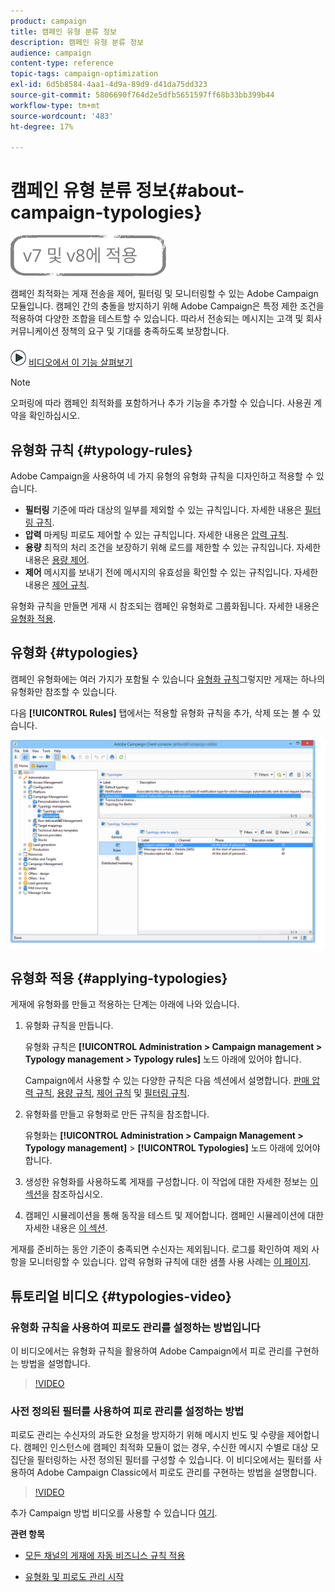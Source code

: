 ```yaml
---
product: campaign
title: 캠페인 유형 분류 정보
description: 캠페인 유형 분류 정보
audience: campaign
content-type: reference
topic-tags: campaign-optimization
exl-id: 6d5b8584-4aa1-4d9a-89d9-d41da75dd323
source-git-commit: 5806690f764d2e5dfb5651597ff68b33bb399b44
workflow-type: tm+mt
source-wordcount: '483'
ht-degree: 17%

---
```


# 캠페인 유형 분류 정보{#about-campaign-typologies}

![](../../assets/common.svg)

캠페인 최적화는 게재 전송을 제어, 필터링 및 모니터링할 수 있는 Adobe Campaign 모듈입니다. 캠페인 간의 충돌을 방지하기 위해 Adobe Campaign은 특정 제한 조건을 적용하여 다양한 조합을 테스트할 수 있습니다. 따라서 전송되는 메시지는 고객 및 회사 커뮤니케이션 정책의 요구 및 기대를 충족하도록 보장합니다.

![](assets/do-not-localize/how-to-video.png) [비디오에서 이 기능 살펴보기](#typologies-video)

>[!NOTE]
>
>오퍼링에 따라 캠페인 최적화를 포함하거나 추가 기능을 추가할 수 있습니다. 사용권 계약을 확인하십시오.

## 유형화 규칙 {#typology-rules}

Adobe Campaign을 사용하여 네 가지 유형의 유형화 규칙을 디자인하고 적용할 수 있습니다.

* **필터링** 기준에 따라 대상의 일부를 제외할 수 있는 규칙입니다. 자세한 내용은 [필터링 규칙](filtering-rules.md).
* **압력** 마케팅 피로도 제어할 수 있는 규칙입니다. 자세한 내용은 [압력 규칙](pressure-rules.md).
* **용량** 최적의 처리 조건을 보장하기 위해 로드를 제한할 수 있는 규칙입니다. 자세한 내용은 [용량 제어](consistency-rules.md#controlling-capacity).
* **제어** 메시지를 보내기 전에 메시지의 유효성을 확인할 수 있는 규칙입니다. 자세한 내용은 [제어 규칙](control-rules.md).

유형화 규칙을 만들면 게재 시 참조되는 캠페인 유형화로 그룹화됩니다. 자세한 내용은 [유형화 적용](#applying-typologies).

## 유형화 {#typologies}

캠페인 유형화에는 여러 가지가 포함될 수 있습니다 [유형화 규칙](#typology-rules)그렇지만 게재는 하나의 유형화만 참조할 수 있습니다.

다음 **[!UICONTROL Rules]** 탭에서는 적용할 유형화 규칙을 추가, 삭제 또는 볼 수 있습니다.

![](assets/campaign_opt_rules_tab.png)

## 유형화 적용 {#applying-typologies}

게재에 유형화를 만들고 적용하는 단계는 아래에 나와 있습니다.

1. 유형화 규칙을 만듭니다.

   유형화 규칙은 **[!UICONTROL Administration > Campaign management > Typology management > Typology rules]** 노드 아래에 있어야 합니다.

   Campaign에서 사용할 수 있는 다양한 규칙은 다음 섹션에서 설명합니다. [판매 압력 규칙](pressure-rules.md), [용량 규칙](consistency-rules.md#controlling-capacity), [제어 규칙](control-rules.md) 및 [필터링 규칙](filtering-rules.md).

1. 유형화를 만들고 유형화로 만든 규칙을 참조합니다.

   유형화는 **[!UICONTROL Administration > Campaign Management > Typology management]** > **[!UICONTROL Typologies]** 노드 아래에 있어야 합니다.

1. 생성한 유형화를 사용하도록 게재를 구성합니다. 이 작업에 대한 자세한 정보는 [이 섹션](applying-rules.md#applying-a-typology-to-a-delivery)을 참조하십시오.
1. 캠페인 시뮬레이션을 통해 동작을 테스트 및 제어합니다. 캠페인 시뮬레이션에 대한 자세한 내용은 [이 섹션](campaign-simulations.md).

게재를 준비하는 동안 기준이 충족되면 수신자는 제외됩니다. 로그를 확인하여 제외 사항을 모니터링할 수 있습니다. 압력 유형화 규칙에 대한 샘플 사용 사례는 [이 페이지](pressure-rules.md#use-cases-on-pressure-rules).

## 튜토리얼 비디오 {#typologies-video}

### 유형화 규칙을 사용하여 피로도 관리를 설정하는 방법입니다

이 비디오에서는 유형화 규칙을 활용하여 Adobe Campaign에서 피로 관리를 구현하는 방법을 설명합니다.

>[!VIDEO](https://video.tv.adobe.com/v/25090?quality=12)

### 사전 정의된 필터를 사용하여 피로 관리를 설정하는 방법

피로도 관리는 수신자의 과도한 요청을 방지하기 위해 메시지 빈도 및 수량을 제어합니다. 캠페인 인스턴스에 캠페인 최적화 모듈이 없는 경우, 수신한 메시지 수별로 대상 모집단을 필터링하는 사전 정의된 필터를 구성할 수 있습니다. 이 비디오에서는 필터를 사용하여 Adobe Campaign Classic에서 피로도 관리를 구현하는 방법을 설명합니다.

>[!VIDEO](https://video.tv.adobe.com/v/25091?quality=12)

추가 Campaign 방법 비디오를 사용할 수 있습니다 [여기](https://experienceleague.adobe.com/docs/campaign-classic-learn/tutorials/overview.html?lang=ko).

**관련 항목**

* [모든 채널의 게재에 자동 비즈니스 규칙 적용](https://helpx.adobe.com/campaign/kb/simplifying-campaign-management-acc.html#Applyautomaticbusinessrulestodeliveriesonanychannel)

* [유형화 및 피로도 관리 시작](pressure-rules.md)

